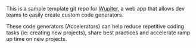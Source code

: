 This is a sample template git repo for [Wupiter](https://wupiter.com), a web app that allows dev teams to easily create custom code generators.

These code generators (Accelerators) can help reduce repetitive coding tasks (ie: creating new projects), share best practices and accelerate ramp up time on new projects.
